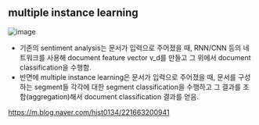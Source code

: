 

## multiple instance learning

![image](https://user-images.githubusercontent.com/15938354/229438914-08524634-47f2-4a89-96e3-c56e7b2a8f1f.png)



- 기존의 sentiment analysis는 문서가 입력으로 주어졌을 때, RNN/CNN 등의 네트워크를 사용해 document feature vector v_d를 만들고 그 위에서 document classification을 수행함. 
- 반면에 multiple instance learning은 문서가 입력으로 주어졌을 때, 문서를 구성하는 segment들 각각에 대한 segment classification을 수행하고 그 결과를 조합(aggregation)해서 document classification 결과를 얻음.



https://m.blog.naver.com/hist0134/221663200941
